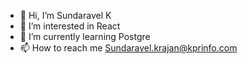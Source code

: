 - 👋 Hi, I’m Sundaravel K
- 👀 I’m interested in React
- 🌱 I’m currently learning Postgre
- 📫 How to reach me Sundaravel.krajan@kprinfo.com

<!---
velsundarkpr/velsundarkpr is a ✨ special ✨ repository because its `README.md` (this file) appears on your GitHub profile.
You can click the Preview link to take a look at your changes.
--->
